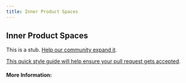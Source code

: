 ```yaml
---
title: Inner Product Spaces
---
```


## Inner Product Spaces

This is a stub. [Help our community expand it](https://github.com/freecodecamp/guides/tree/master/src/pages/articles/math/linear-algebra/inner-product-spaces/index.md).

[This quick style guide will help ensure your pull request gets accepted](https://github.com/freeCodeCamp/guides/blob/master/README.md).

<!-- The article goes here, in GitHub-flavored Markdown. Feel free to add YouTube videos, images, and CodePen/JSBin embeds  -->

#### More Information:
<!-- Please add any articles you think might be helpful to read before writing the article -->


